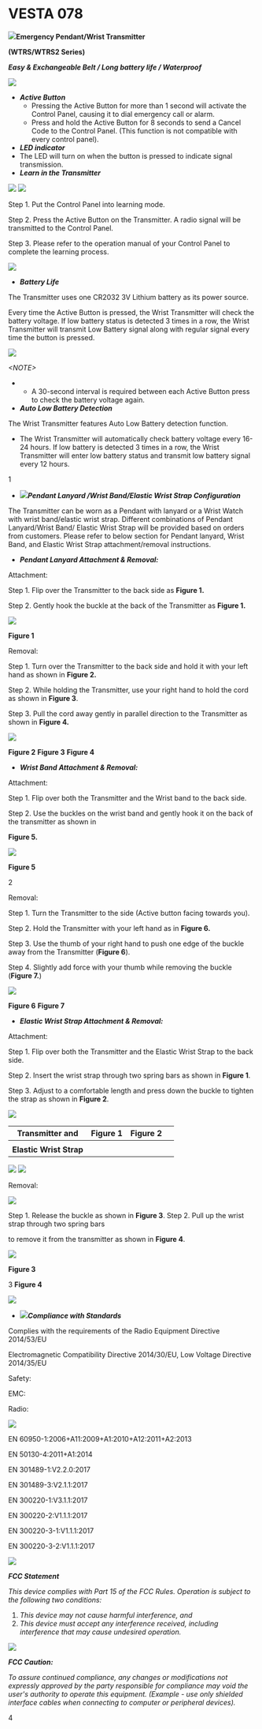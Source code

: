 # VESTA 078

![](<.gitbook/assets/0 (36).png>)**Emergency Pendant/Wrist Transmitter**

**(WTRS/WTRS2 Series)**

_**Easy & Exchangeable Belt / Long battery life / Waterproof**_

![](<.gitbook/assets/1 (41).png>)

* _**Active Button**_
  * Pressing the Active Button for more than 1 second will activate the Control Panel, causing it to dial emergency call or alarm.
  * Press and hold the Active Button for 8 seconds to send a Cancel Code to the Control Panel. (This function is not compatible with every control panel).
* _**LED indicator**_
* The LED will turn on when the button is pressed to indicate signal transmission.
* _**Learn in the Transmitter**_

![](<.gitbook/assets/2 (49).png>) ![](<.gitbook/assets/3 (47).png>)

Step 1. Put the Control Panel into learning mode.

Step 2. Press the Active Button on the Transmitter. A radio signal will be transmitted to the Control Panel.

Step 3. Please refer to the operation manual of your Control Panel to complete the learning process.

![](<.gitbook/assets/4 (44).png>)

* _**Battery Life**_

The Transmitter uses one CR2032 3V Lithium battery as its power source.

Every time the Active Button is pressed, the Wrist Transmitter will check the battery voltage. If low battery status is detected 3 times in a row, the Wrist Transmitter will transmit Low Battery signal along with regular signal every time the button is pressed.

![](<.gitbook/assets/5 (41).png>)

_\<NOTE>_

*
  * A 30-second interval is required between each Active Button press to check the battery voltage again.
* _**Auto Low Battery Detection**_

The Wrist Transmitter features Auto Low Battery detection function.

* The Wrist Transmitter will automatically check battery voltage every 16-24 hours. If low battery is detected 3 times in a row, the Wrist Transmitter will enter low battery status and transmit low battery signal every 12 hours.

1

* ![](<.gitbook/assets/6 (27).png>)_**Pendant Lanyard /Wrist Band/Elastic Wrist Strap Configuration**_

The Transmitter can be worn as a Pendant with lanyard or a Wrist Watch with wrist band/elastic wrist strap. Different combinations of Pendant Lanyard/Wrist Band/ Elastic Wrist Strap will be provided based on orders from customers. Please refer to below section for Pendant lanyard, Wrist Band, and Elastic Wrist Strap attachment/removal instructions.

* _**Pendant Lanyard Attachment & Removal:**_

Attachment:

Step 1. Flip over the Transmitter to the back side as **Figure 1.**

Step 2. Gently hook the buckle at the back of the Transmitter as **Figure 1.**

![](<.gitbook/assets/7 (22).png>)

**Figure 1**

Removal:

Step 1. Turn over the Transmitter to the back side and hold it with your left hand as shown in **Figure 2.**

Step 2. While holding the Transmitter, use your right hand to hold the cord as shown in **Figure 3**.

Step 3. Pull the cord away gently in parallel direction to the Transmitter as shown in **Figure 4.**

![](<.gitbook/assets/8 (26).png>)

**Figure 2** **Figure 3** **Figure 4**

* _**Wrist Band Attachment & Removal:**_

Attachment:

Step 1. Flip over both the Transmitter and the Wrist band to the back side.

Step 2. Use the buckles on the wrist band and gently hook it on the back of the transmitter as shown in

**Figure 5.**

![](<.gitbook/assets/9 (27).png>)

**Figure 5**

2

Removal:

Step 1. Turn the Transmitter to the side (Active button facing towards you).

Step 2. Hold the Transmitter with your left hand as in **Figure 6.**

Step 3. Use the thumb of your right hand to push one edge of the buckle away from the Transmitter (**Figure 6**).

Step 4. Slightly add force with your thumb while removing the buckle (**Figure 7.**)

![](<.gitbook/assets/10 (24).png>)

**Figure 6** **Figure 7**

* _**Elastic Wrist Strap Attachment & Removal:**_

Attachment:

Step 1. Flip over both the Transmitter and the Elastic Wrist Strap to the back side.

Step 2. Insert the wrist strap through two spring bars as shown in **Figure 1**.

Step 3. Adjust to a comfortable length and press down the buckle to tighten the strap as shown in **Figure 2**.

![](<.gitbook/assets/11 (19).png>)

| **Transmitter and**     | **Figure 1** | **Figure 2** |   |
| ----------------------- | ------------ | ------------ | - |
|                         |              |              |   |
| **Elastic Wrist Strap** |              |              |   |

![](<.gitbook/assets/12 (13).jpeg>) ![](<.gitbook/assets/13 (15).jpeg>)

Removal:

![](<.gitbook/assets/14 (13).png>)

Step 1. Release the buckle as shown in **Figure 3**. Step 2. Pull up the wrist strap through two spring bars

to remove it from the transmitter as shown in **Figure 4**.

![](<.gitbook/assets/15 (13).jpeg>)

**Figure 3**

3 **Figure 4**

![](<.gitbook/assets/16 (11).jpeg>)

* ![](<.gitbook/assets/17 (13).png>)_**Compliance with Standards**_

Complies with the requirements of the Radio Equipment Directive 2014/53/EU

Electromagnetic Compatibility Directive 2014/30/EU, Low Voltage Directive 2014/35/EU

Safety:

EMC:

Radio:

![](<.gitbook/assets/18 (15).png>)

EN 60950-1:2006+A11:2009+A1:2010+A12:2011+A2:2013

EN 50130-4:2011+A1:2014

EN 301489-1:V2.2.0:2017

EN 301489-3:V2.1.1:2017

EN 300220-1:V3.1.1:2017

EN 300220-2:V1.1.1:2017

EN 300220-3-1:V1.1.1:2017

EN 300220-3-2:V1.1.1:2017

![](<.gitbook/assets/19 (5).jpeg>)

_**FCC Statement**_

_This device complies with Part 15 of the FCC Rules. Operation is subject to the following two conditions:_

1. _This device may not cause harmful interference, and_
2. _This device must accept any interference received, including interference that may cause undesired operation._

![](<.gitbook/assets/20 (7).jpeg>)

_**FCC Caution:**_

_To assure continued compliance, any changes or modifications not expressly approved by the party responsible for compliance may void the user's authority to operate this equipment. (Example - use only shielded interface cables when connecting to computer or peripheral devices)._

4

